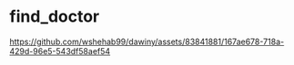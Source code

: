 # find_doctor



https://github.com/wshehab99/dawiny/assets/83841881/167ae678-718a-429d-96e5-543df58aef54
